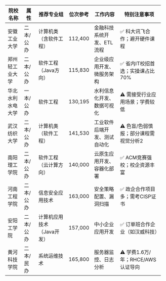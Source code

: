 
| 院校名称     | 属性    | 推荐专业组           | 位次参考    | 工作内容           | 特别注意事项                   |
| -------- | ----- | --------------- | ------- | -------------- | ------------------------ |
| 安徽工业大学   | 二本/公办 | 计算机类（含软件工程）     | 112,400 | 金融科技系统开发、ETL流程 | ✅ 科大讯飞合作；避开硬件课程          |
| 郑州轻工业大学  | 二本/公办 | 软件工程（Java方向）    | 115,830 | 企业级应用开发、微服务架构  | ✅ 省内IT校招首选；实操课占比70%      |
| 华北水利水电大学 | 一本/公办 | 软件工程            | 130,195 | 水利信息化开发、数据可视化  | ⚠️ 需接受行业应用场景；学费较低        |
| 武汉纺织大学   | 二本/公办 | 计算机类（软件工程）      | 141,530 | 工业软件后端开发、测试自动化 | ⚠️ 色盲/色弱慎报；部分课程需视觉分析2    |
| 南阳理工学院   | 二本/公办 | 软件工程（云计算方向）     | 140,000 | 云原生应用开发、容器化部署  | ✅ ACM竞赛强校；校企资源丰富         |
| 河南工程学院   | 二本/公办 | 信息安全应用技术        | 163,000 | 安全策略配置、漏洞扫描    | ✅ 政企合作项目多；需考CISP证书       |
| 安阳工学院    | 二本/公办 | 计算机应用技术（Java开发） | 157,000 | 中小企业应用开发       | ✅ 订单班合作企业（如汉威科技）         |
| 黄河科技学院   | 二本/民办 | 系统运维技术          | 165,800 | 服务器监控、日志分析     | ⚠️ 学费1.6万/年；RHCE/AWS认证导向 |
